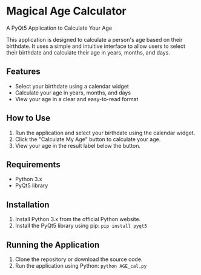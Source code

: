 # Magical Age Calculator

A PyQt5 Application to Calculate Your Age

This application is designed to calculate a person's age based on their birthdate. It uses a simple and intuitive interface to allow users to select their birthdate and calculate their age in years, months, and days.

## Features

* Select your birthdate using a calendar widget
* Calculate your age in years, months, and days
* View your age in a clear and easy-to-read format

## How to Use

1. Run the application and select your birthdate using the calendar widget.
2. Click the "Calculate My Age" button to calculate your age.
3. View your age in the result label below the button.

## Requirements

* Python 3.x
* PyQt5 library

## Installation

1. Install Python 3.x from the official Python website.
2. Install the PyQt5 library using pip: `pip install pyqt5`

## Running the Application

1. Clone the repository or download the source code.
2. Run the application using Python: `python AGE_cal.py`